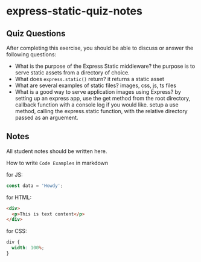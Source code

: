 # express-static-quiz-notes

## Quiz Questions

After completing this exercise, you should be able to discuss or answer the following questions:

- What is the purpose of the Express Static middleware?
  the purpose is to serve static assets from a directory of choice.
- What does `express.static()` return?
  it returns a static asset
- What are several examples of static files?
  images, css, js, ts files
- What is a good way to serve application images using Express?
  by setting up an express app, use the get method from the root directory, callback function with a console log if you would like.
  setup a use method, calling the express.static function, with the relative directory passed as an arguement.

## Notes

All student notes should be written here.

How to write `Code Examples` in markdown

for JS:

```javascript
const data = 'Howdy';
```

for HTML:

```html
<div>
  <p>This is text content</p>
</div>
```

for CSS:

```css
div {
  width: 100%;
}
```
